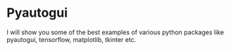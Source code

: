 # Pyautogui

I will show you some of the best examples of various python packages like pyautogui, tensorflow, matplotlib, tkinter etc.
